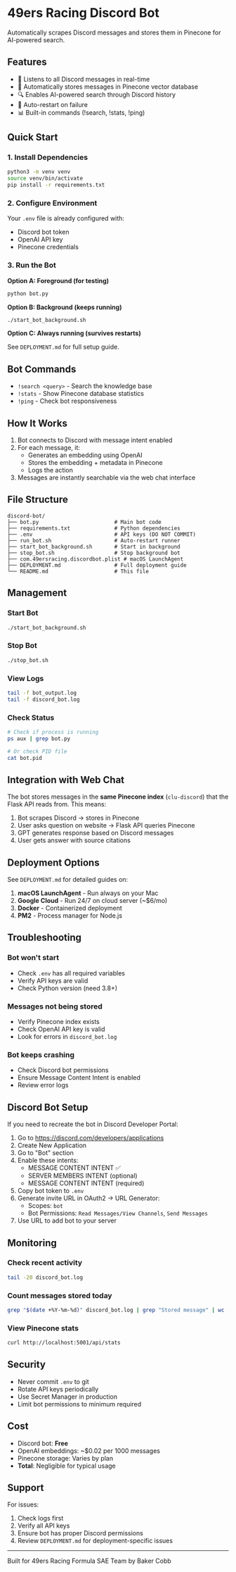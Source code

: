 # 49ers Racing Discord Bot

Automatically scrapes Discord messages and stores them in Pinecone for AI-powered search.

## Features

- 🤖 Listens to all Discord messages in real-time
- 📝 Automatically stores messages in Pinecone vector database
- 🔍 Enables AI-powered search through Discord history
- 🔄 Auto-restart on failure
- 📊 Built-in commands (!search, !stats, !ping)

## Quick Start

### 1. Install Dependencies

```bash
python3 -m venv venv
source venv/bin/activate
pip install -r requirements.txt
```

### 2. Configure Environment

Your `.env` file is already configured with:
- Discord bot token
- OpenAI API key
- Pinecone credentials

### 3. Run the Bot

**Option A: Foreground (for testing)**
```bash
python bot.py
```

**Option B: Background (keeps running)**
```bash
./start_bot_background.sh
```

**Option C: Always running (survives restarts)**

See `DEPLOYMENT.md` for full setup guide.

## Bot Commands

- `!search <query>` - Search the knowledge base
- `!stats` - Show Pinecone database statistics
- `!ping` - Check bot responsiveness

## How It Works

1. Bot connects to Discord with message intent enabled
2. For each message, it:
   - Generates an embedding using OpenAI
   - Stores the embedding + metadata in Pinecone
   - Logs the action
3. Messages are instantly searchable via the web chat interface

## File Structure

```
discord-bot/
├── bot.py                        # Main bot code
├── requirements.txt              # Python dependencies
├── .env                          # API keys (DO NOT COMMIT)
├── run_bot.sh                    # Auto-restart runner
├── start_bot_background.sh       # Start in background
├── stop_bot.sh                   # Stop background bot
├── com.49ersracing.discordbot.plist # macOS LaunchAgent
├── DEPLOYMENT.md                 # Full deployment guide
└── README.md                     # This file
```

## Management

### Start Bot
```bash
./start_bot_background.sh
```

### Stop Bot
```bash
./stop_bot.sh
```

### View Logs
```bash
tail -f bot_output.log
tail -f discord_bot.log
```

### Check Status
```bash
# Check if process is running
ps aux | grep bot.py

# Or check PID file
cat bot.pid
```

## Integration with Web Chat

The bot stores messages in the **same Pinecone index** (`clu-discord`) that the Flask API reads from. This means:

1. Bot scrapes Discord → stores in Pinecone
2. User asks question on website → Flask API queries Pinecone
3. GPT generates response based on Discord messages
4. User gets answer with source citations

## Deployment Options

See `DEPLOYMENT.md` for detailed guides on:

1. **macOS LaunchAgent** - Run always on your Mac
2. **Google Cloud** - Run 24/7 on cloud server (~$6/mo)
3. **Docker** - Containerized deployment
4. **PM2** - Process manager for Node.js

## Troubleshooting

### Bot won't start
- Check `.env` has all required variables
- Verify API keys are valid
- Check Python version (need 3.8+)

### Messages not being stored
- Verify Pinecone index exists
- Check OpenAI API key is valid
- Look for errors in `discord_bot.log`

### Bot keeps crashing
- Check Discord bot permissions
- Ensure Message Content Intent is enabled
- Review error logs

## Discord Bot Setup

If you need to recreate the bot in Discord Developer Portal:

1. Go to https://discord.com/developers/applications
2. Create New Application
3. Go to "Bot" section
4. Enable these intents:
   - MESSAGE CONTENT INTENT ✅
   - SERVER MEMBERS INTENT (optional)
   - MESSAGE CONTENT INTENT (required)
5. Copy bot token to `.env`
6. Generate invite URL in OAuth2 → URL Generator:
   - Scopes: `bot`
   - Bot Permissions: `Read Messages/View Channels`, `Send Messages`
7. Use URL to add bot to your server

## Monitoring

### Check recent activity
```bash
tail -20 discord_bot.log
```

### Count messages stored today
```bash
grep "$(date +%Y-%m-%d)" discord_bot.log | grep "Stored message" | wc -l
```

### View Pinecone stats
```bash
curl http://localhost:5001/api/stats
```

## Security

- Never commit `.env` to git
- Rotate API keys periodically  
- Use Secret Manager in production
- Limit bot permissions to minimum required

## Cost

- Discord bot: **Free**
- OpenAI embeddings: ~$0.02 per 1000 messages
- Pinecone storage: Varies by plan
- **Total**: Negligible for typical usage

## Support

For issues:
1. Check logs first
2. Verify all API keys
3. Ensure bot has proper Discord permissions
4. Review `DEPLOYMENT.md` for deployment-specific issues

---

Built for 49ers Racing Formula SAE Team by Baker Cobb

